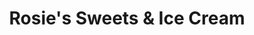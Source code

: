---
title: "Rosie's Sweets & Ice Cream"
url: /montrose/rosies-sweets-and-ice-cream/
shop: confectionery
---